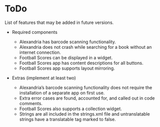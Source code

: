 # ToDo

List of features that may be added in future versions.

* Required components
  - Alexandria has barcode scanning functionality.
  - Alexandria does not crash while searching for a book without an internet
    connection.
  - Football Scores can be displayed in a widget.
  - Football Scores app has content descriptions for all buttons.
  - Football Scores app supports layout mirroring.

* Extras (implement at least two)
  * Alexandria’s barcode scanning functionality does not require the
    installation of a separate app on first use.
  - Extra error cases are found, accounted for, and called out in code comments.
  - Football Scores also supports a collection widget.
  - Strings are all included in the strings.xml file and untranslatable strings
    have a translatable tag marked to false.
